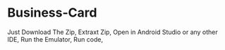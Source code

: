 # Business-Card
Just Download The Zip,
Extraxt Zip,
Open in Android Studio or any other IDE,
Run the Emulator,
Run code,

